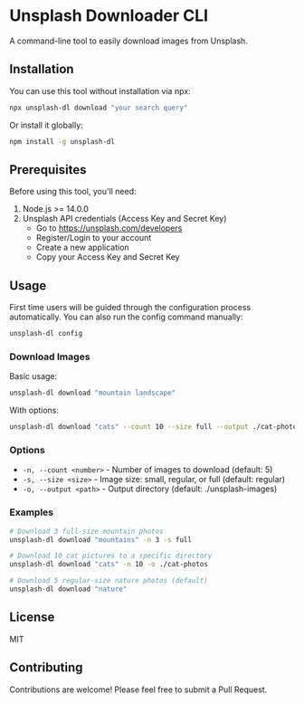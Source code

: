 # Unsplash Downloader CLI

A command-line tool to easily download images from Unsplash.

## Installation

You can use this tool without installation via npx:
```bash
npx unsplash-dl download "your search query"
```

Or install it globally:
```bash
npm install -g unsplash-dl
```

## Prerequisites

Before using this tool, you'll need:
1. Node.js >= 14.0.0
2. Unsplash API credentials (Access Key and Secret Key)
   - Go to https://unsplash.com/developers
   - Register/Login to your account
   - Create a new application
   - Copy your Access Key and Secret Key

## Usage

First time users will be guided through the configuration process automatically. You can also run the config command manually:

```bash
unsplash-dl config
```

### Download Images

Basic usage:
```bash
unsplash-dl download "mountain landscape"
```

With options:
```bash
unsplash-dl download "cats" --count 10 --size full --output ./cat-photos
```

### Options

- `-n, --count <number>` - Number of images to download (default: 5)
- `-s, --size <size>` - Image size: small, regular, or full (default: regular)
- `-o, --output <path>` - Output directory (default: ./unsplash-images)

### Examples

```bash
# Download 3 full-size mountain photos
unsplash-dl download "mountains" -n 3 -s full

# Download 10 cat pictures to a specific directory
unsplash-dl download "cats" -n 10 -o ./cat-photos

# Download 5 regular-size nature photos (default)
unsplash-dl download "nature"
```

## License

MIT

## Contributing

Contributions are welcome! Please feel free to submit a Pull Request.
